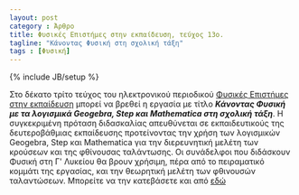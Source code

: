 ```yaml
---
layout: post
category : Άρθρο
title: Φυσικές Επιστήμες στην εκπαίδευση, τεύχος 13ο.
tagline: "Κάνοντας Φυσική στη σχολική τάξη"
tags : [Φυσική]
---
```

{% include JB/setup %}


Στο δέκατο τρίτο τεύχος του ηλεκτρονικού περιοδικού [Φυσικές Επιστήμες στην εκπαίδευση](http://physcool.web.auth.gr/index.php?start=1) μπορεί να βρεθεί η εργασία με τίτλο ***Κάνοντας Φυσική με τα λογισμικά Geogebra, Step και Mathematica στη σχολική τάξη***. Η συγκεκριμένη πρόταση διδασκαλίας απευθύνεται σε εκπαιδευτικούς της δευτεροβάθμιας εκπαίδευσης προτείνοντας την χρήση των λογισμικών Geogebra, Step και Mathematica για την διερευνητική μελέτη των κρούσεων και της φθίνουσας ταλάντωσης. Οι συνάδελφοι που διδάσκουν Φυσική στη Γ' Λυκείου θα βρουν χρήσιμη, πέρα από το πειραματικό κομμάτι της εργασίας, και την θεωρητική μελέτη των φθινουσών ταλαντώσεων. Μπορείτε να την κατεβάσετε και από [εδώ](https://drive.google.com/open?id=0B2PMgebiPbrILWs1UVktbkMwZGc)